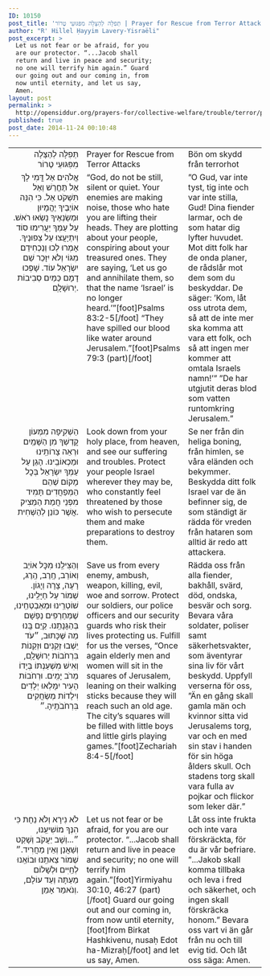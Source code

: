 ```yaml
---
ID: 10150
post_title: 'תְּפִלָּה לְהַצָּלָה מִפִּגּוּעֵי טֶרוֹר | Prayer for Rescue from Terror Attacks | Bön om skydd från terrorhot by R&#8217; Hillel Ḥayyim Lavery-Yisraëli'
author: "R' Hillel Ḥayyim Lavery-Yisraëli"
post_excerpt: >
  Let us not fear or be afraid, for you
  are our protector. “...Jacob shall
  return and live in peace and security;
  no one will terrify him again.” Guard
  our going out and our coming in, from
  now until eternity, and let us say,
  Amen.
layout: post
permalink: >
  http://opensiddur.org/prayers-for/collective-welfare/trouble/terror/prayer-for-rescue-from-terror-attacks/
published: true
post_date: 2014-11-24 00:10:48
---
```

<table style="margin-left: auto;margin-right: auto;"><tbody>
<tr><td style="vertical-align:top; text-align: right;" width="31%">
<div class="liturgy"><span lang="he">
תְּפִלָּה לְהַצָּלָה מִפִּגּוּעֵי טֶרוֹר
</span></div>
</td>
 
<td style="vertical-align:top;" width="31%">
<div class="english">
Prayer for Rescue from Terror Attacks
</span></div>
</td>
 
<td style="vertical-align:top;" width="31%">
<div class="swedish">
Bön om skydd från terrorhot
</div>
</td></tr>


<tr><td style="vertical-align:top; text-align: right;" width="31%">
<div class="liturgy"><span lang="he">
אֱלֹהִים אַל דֳּמִי לָךְ אַל תֶּחֱרַשׁ וְאַל תִּשְׁקֹט אֵל. כִּי הִנֵּה אוֹיְבֶיךָ יֶהֱמָיוּן וּמְשַׂנְאֶיךָ נָשְׂאוּ רֹאשׁ. עַל עַמְּךָ יַעֲרִימוּ סוֹד וְיִתְיָעֲצוּ עַל צְפוּנֶיךָ. אָמְרוּ לְכוּ וְנַכְחִידֵם מִגּוֹי וְלֹא יִזָּכֵר שֵׁם יִשְׂרָאֵל עוֹד. שָׁפְכוּ דָמָם כַּמַּיִם סְבִיבוֹת יְרוּשָׁלָ&#x200d;ֽ⁠ִם.
</span></div>
</td>
 
<td style="vertical-align:top;" width="31%">
<div class="english">
“God, do not be still, silent or quiet. Your enemies are making noise, those who hate you are lifting their heads. They are plotting about your people, conspiring about your treasured ones. They are saying, ‘Let us go and annihilate them, so that the name ‘Israel’ is no longer heard.’”[foot]Psalms 83:2-5[/foot] “They have spilled our blood like water around Jerusalem.”[foot]Psalms 79:3 (part)[/foot]
</span></div>
</td>
 
<td style="vertical-align:top;" width="31%">
<div class="swedish">
”O Gud, var inte tyst, tig inte och var inte stilla, Gud! Dina fiender larmar, och de som hatar dig lyfter huvudet. Mot ditt folk har de onda planer, de rådslår mot dem som du beskyddar. De säger: ’Kom, låt oss utrota dem, så att de inte mer ska komma att vara ett folk, och så att ingen mer kommer att omtala Israels namn!’” ”De har utgjutit deras blod som vatten runtomkring Jerusalem.”
</div>
</td></tr>


<tr><td style="vertical-align:top; text-align: right;" width="31%">
<div class="liturgy"><span lang="he">
 הַשְׁקִֽיפָה מִמְּעוֹן קׇדְשְׁךָ מִן הַשָּׁמַֽיִם וּרְאֵה צָרוֹתֵֽינוּ וּמַכְאוֹבֵֽינוּ. הָגֵן עַל עַמְּךָ יִשְׂרָאֵל בְּכׇל מָקוֹם שֶׁהֵם הַמְּפַחֲדִים תָּמִיד מִפְּנֵי חֲמַת הַמֵּצִיק אֲשֶׁר כּוֹנֵן לְהַשְׁחִית.
</span></div>
</td>
 
<td style="vertical-align:top;" width="31%">
<div class="english">
Look down from your holy place, from heaven, and see our suffering and troubles. Protect your people Israel wherever they may be, who constantly feel threatened by those who wish to persecute them and make preparations to destroy them. 
</span></div>
</td>
 
<td style="vertical-align:top;" width="31%">
<div class="swedish">
Se ner från din heliga boning, från himlen, se våra eländen och bekymmer. Beskydda ditt folk Israel var de än befinner sig, de som ständigt är rädda för vreden från hataren som alltid är redo att attackera.
</div>
</td></tr>


<tr><td style="vertical-align:top; text-align: right;" width="31%">
<div class="liturgy"><span lang="he">
 וְהַצִּילֵֽנוּ מִכׇּל אוֹיֵב וְאוֹרֵב, חֶֽרֶב, הֶֽרֶג, רָעָה, צָרָה וְיָגוֹן. שְׁמוֹר עַל חַיָּלֵֽינוּ, שׁוֹטְרֵֽינוּ וּמְאַבְטְחֵֽינוּ, שֶׁמְּחַרְפִים נַפְשָׁם בְּהַגָּנָתֵֽנוּ. קַיֵּם בָּֽנוּ מַה שֶּׁכָּתוּב, ״עֹד יֵשְׁבוּ זְקֵנִים וּזְקֵנוֹת בִּרְחֹבוֹת יְרוּשָׁלָ&#x200d;ֽ⁠ִם, וְאִישׁ מִשְׁעַנְתּוֹ בְּיָדוֹ מֵרֹב יָמִֽים. וּרְחֹבוֹת הָעִיר יִמָּלְאוּ יְלָדִים וִילָדוֹת מְשַׂחֲקִים בִּרְחֹבֹתֶֽיהָ.״
</span></div>
</td>
 
<td style="vertical-align:top;" width="31%">
<div class="english">
Save us from every enemy, ambush, weapon, killing, evil, woe and sorrow. Protect our soldiers, our police officers and our security guards who risk their lives protecting us. Fulfill for us the verses, “Once again elderly men and women will sit in the squares of Jerusalem, leaning on their walking sticks because they will reach such an old age. The city’s squares will be filled with little boys and little girls playing games.”[foot]Zechariah 8:4-5[/foot]
</span></div>
</td>
 
<td style="vertical-align:top;" width="31%">
<div class="swedish">
Rädda oss från alla fiender, bakhåll, svärd, död, ondska, besvär och sorg. Bevara våra soldater, poliser samt säkerhetsvakter, som äventyrar sina liv för vårt beskydd. Uppfyll verserna för oss, ”Än en gång skall gamla män och kvinnor sitta vid Jerusalems torg, var och en med sin stav i handen för sin höga ålders skull. Och stadens torg skall vara fulla av pojkar och flickor som leker där.”
</div>
</td></tr>


<tr><td style="vertical-align:top; text-align: right;" width="31%">
<div class="liturgy"><span lang="he">
 לֹא נִירָא וְלֹא נֵחָת כִּי הִנְּךָ מוֹשִׁיעֵֽנוּ, ״...וְשָׁב יַעֲקֹב וְשָׁקַט וְשַׁאֲנַן וְאֵין מַחֲרִיד.״ שְׁמוֹר צֵאתֵֽנוּ וּבוֹאֵֽנוּ לְחַֽיִּים וּלְשָׁלוֹם מֵעַתָּה וְעַד עוֹלָם, וְנֹאמַר אָמֵן.
</span></div>
</td>
 
<td style="vertical-align:top;" width="31%">
<div class="english">
Let us not fear or be afraid, for you are our protector. “...Jacob shall return and live in peace and security; no one will terrify him again.”[foot]Yirmiyahu 30:10, 46:27 (part)[/foot] Guard our going out and our coming in, from now until eternity,[foot]from Birkat Hashkivenu, nusaḥ Edot ha-Mizraḥ[/foot] and let us say, Amen.
</span></div>
</td>
 
<td style="vertical-align:top;" width="31%">
<div class="swedish">
Låt oss inte frukta och inte vara förskräckta, för du är vår befriare. ”...Jakob skall komma tillbaka och leva i fred och säkerhet, och ingen skall förskräcka honom.”
Bevara oss vart vi än går från nu och till evig tid. Och låt oss säga: Amen.
</div>
</td></tr>
</tbody></tbody></tbody></tbody></table>